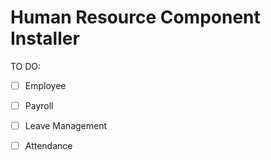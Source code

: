 Human Resource Component Installer
======================


TO DO:

 - [ ] Employee
 - [ ] Payroll
 - [ ] Leave Management
 - [ ] Attendance

